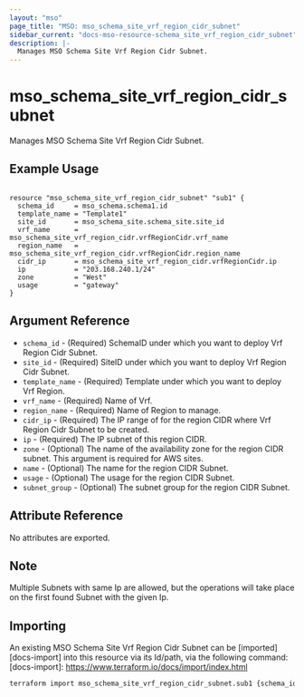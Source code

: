 ```yaml
---
layout: "mso"
page_title: "MSO: mso_schema_site_vrf_region_cidr_subnet"
sidebar_current: "docs-mso-resource-schema_site_vrf_region_cidr_subnet"
description: |-
  Manages MSO Schema Site Vrf Region Cidr Subnet.
---
```


# mso_schema_site_vrf_region_cidr_subnet #

Manages MSO Schema Site Vrf Region Cidr Subnet.

## Example Usage ##

```hcl

resource "mso_schema_site_vrf_region_cidr_subnet" "sub1" {
  schema_id     = mso_schema.schema1.id
  template_name = "Template1"
  site_id       = mso_schema_site.schema_site.site_id
  vrf_name      = mso_schema_site_vrf_region_cidr.vrfRegionCidr.vrf_name
  region_name   = mso_schema_site_vrf_region_cidr.vrfRegionCidr.region_name
  cidr_ip       = mso_schema_site_vrf_region_cidr.vrfRegionCidr.ip
  ip            = "203.168.240.1/24"
  zone          = "West"
  usage         = "gateway"
}

```

## Argument Reference ##

* `schema_id` - (Required) SchemaID under which you want to deploy Vrf Region Cidr Subnet.
* `site_id` - (Required) SiteID under which you want to deploy Vrf Region Cidr Subnet.
* `template_name` - (Required)  Template under which you want to deploy Vrf Region.
* `vrf_name` - (Required) Name of Vrf.
* `region_name` - (Required) Name of Region to manage.
* `cidr_ip` - (Required) The IP range of for the region CIDR where Vrf Region Cidr Subnet to be created.
* `ip` - (Required) The IP subnet of this region CIDR.
* `zone` - (Optional) The name of the availability zone for the region CIDR subnet. This argument is required for AWS sites.
* `name` - (Optional) The name for the region CIDR Subnet.
* `usage` - (Optional) The usage for the region CIDR Subnet.
* `subnet_group` - (Optional) The subnet group for the region CIDR Subnet.

## Attribute Reference ##

No attributes are exported.

## Note ##
Multiple Subnets with same Ip are allowed, but the operations will take place on the first found Subnet with the given Ip.

## Importing ##

An existing MSO Schema Site Vrf Region Cidr Subnet can be [imported][docs-import] into this resource via its Id/path, via the following command: [docs-import]: <https://www.terraform.io/docs/import/index.html>

```bash
terraform import mso_schema_site_vrf_region_cidr_subnet.sub1 {schema_id}/site/{site_id}/template/{temlate_name}/vrf/{vrf_name}/region/{region_name}/cidrIP/{cidr_ip}/subnet/{ip}
```
